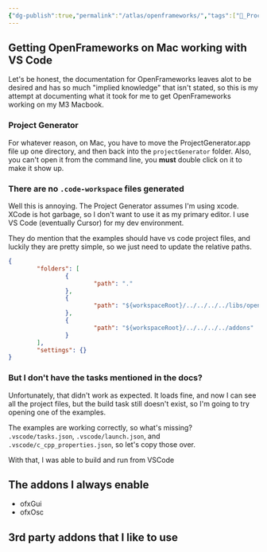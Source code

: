 ```yaml
---
{"dg-publish":true,"permalink":"/atlas/openframeworks/","tags":["🌱_Processing","creative-coding","cpp","programming","openframeworks"],"updated":"2025-10-18T22:36:35.596-07:00"}
---
```



## Getting OpenFrameworks on Mac working with VS Code
Let's be honest, the documentation for OpenFrameworks leaves alot to be desired and has so much "implied knowledge" that isn't stated, so this is my attempt at documenting what it took for me to get OpenFrameworks working on my M3 Macbook.

### Project Generator
For whatever reason, on Mac, you have to move the ProjectGenerator.app file up one directory, and then back into the `projectGenerator` folder. Also, you can't open it from the command line, you **must** double click on it to make it show up.

### There are no `.code-workspace` files generated
Well this is annoying. The Project Generator assumes I'm using xcode. XCode is hot garbage, so I don't want to use it as my primary editor. I use VS Code (eventually Cursor) for my dev environment.

They do mention that the examples should have vs code project files, and luckily they are pretty simple, so we just need to update the relative paths.

```json
{
        "folders": [
                {
                        "path": "."
                },
                {
                        "path": "${workspaceRoot}/../../../../libs/openFrameworks"
                },
                {
                        "path": "${workspaceRoot}/../../../../addons"
                }
        ],
        "settings": {}
}
```

### But I don't have the tasks mentioned in the docs?
Unfortunately, that didn't work as expected. It loads fine, and now I can see all the project files, but the build task still doesn't exist, so I'm going to try opening one of the examples.

The examples are working correctly, so what's missing? `.vscode/tasks.json`, `.vscode/launch.json`, and `.vscode/c_cpp_properties.json`, so let's copy those over.

With that, I was able to build and run from VSCode

## The addons I always enable
- ofxGui
- ofxOsc

## 3rd party addons that I like to use


